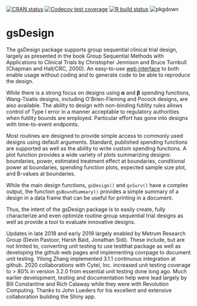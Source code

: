 <!-- badges: start -->
[![CRAN status](https://www.r-pkg.org/badges/version/gsDesign)](https://CRAN.R-project.org/package=gsDesign)
[![Codecov test coverage](https://codecov.io/gh/keaven/gsDesign/branch/master/graph/badge.svg)](https://codecov.io/gh/keaven/gsDesign?branch=master)
[![R build status](https://github.com/keaven/gsDesign/workflows/R-CMD-check/badge.svg)](https://github.com/keaven/gsDesign/actions)
![pkgdown](https://github.com/keaven/gsDesign/workflows/pkgdown/badge.svg)
<!-- badges: end -->

# gsDesign 

The gsDesign package supports group sequential clinical trial design, largely as presented in the book Group Sequential Methods with Applications to Clinical Trials by Christopher Jennison and Bruce Turnbull (Chapman and Hall/CRC, 2000).
An easy-to-use [web interface](https://gsdesign.shinyapps.io/prod/) to both enable usage without coding and to generate code to be able to reproduce the design. 

While there is a strong focus on designs using **α** and **β** spending functions, Wang-Tsiatis designs, including O'Brien-Fleming and Pocock designs, are also available. The ability to design with non-binding futility rules allows control of Type I error in a manner acceptable to regulatory authorities when futility bounds are employed. Particular effort has gone into designs with time-to-event endpoints.

Most routines are designed to provide simple access to commonly used designs using default arguments. Standard, published spending functions are supported as well as the ability to write custom spending functions. A plot function provides a wide variety of plots summarizing designs: boundaries, power, estimated treatment effect at boundaries, conditional power at boundaries, spending function plots, expected sample size plot, and B-values at boundaries.

While the main design functions, ```gsDesign()``` and ```gsSurv()``` have a complex output, the function ```gsBoundSummary()``` provides a simple summary of a design in a data frame that can be useful for printing in a document.

Thus, the intent of the gsDesign package is to easily create, fully characterize and even optimize routine group sequential trial designs as well as provide a tool to evaluate innovative designs.

Updates in late 2018 and early 2019 largely enabled by Metrum Research Group (Devin Pastoor, Harsh Baid, Jonathan Sidi).
These include, but are not limited to, converting unit testing to use testthat package as well as developing the github web pages and implementing covrpage to document unit testing. 
Yilong Zhang implemented 3.1.1 continuous integration at github.
2020 collaborations with Cytel, Inc. increased unit testing coverage to > 80% in version 3.2.0 from essential unit testing done long ago.
Much earlier development, testing and documentation help were lead largely by Bill Constantine and Rich Calaway while they were with Revolution Computing. Thanks to John Lueders for his excellent and extensive collaboration building the Shiny app.
